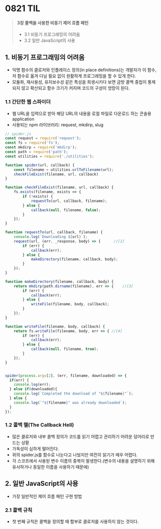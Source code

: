 # 0821 TIL
> #### 3장 콜백을 사용한 비동기 제어 흐름 패턴
> - 3.1 비동기 프로그래밍의 어려움
> - 3.2 일반 JavaScript의 사용

## 1. 비동기 프로그래밍의 어려움
- 익명 함수의 클로저와 인플레이스 정의(in place definitions)는 개발자가 이 함수, 저 함수로 옮겨 다닐 필요 없이 원활하게 프로그래밍을 할 수 있게 한다.
- 모듈화, 재사용성, 유지보수성 같은 특성을 희생시키다 보면 금방 콜백 중첩이 통제되지 않고 확산되고 함수 크기가 커지며 코드의 구성이 엉망이 된다.
  
### 1.1 간단한 웹 스파이더
- 웹 URL을 입력으로 받아 해당 URL의 내용을 로컬 파일로 다운로드 하는 콘솔용 application
- 사용되는 npm 라이브러리: request, mkdirp, slug
```javascript
// spider.js
const request = require('request');
const fs = require('fs');
const mkdirp = require('mkdirp');
const path = require('path');
const utilities = require('./utilities');

function spider(url, callback) {
    const filename = utilities.urlToFilename(url);
    checkFileExist(filename, url, callback)
}

function checkFileExist(filename, url, callback) {
    fs.exists(filename, exists => {
        if (!exists) {
            requestTo(url, callback, filename);
        } else {
            callback(null, filename, false);
        }
    });
}

function requestTo(url, callback, filename) {
    console.log(`Downloading ${url}`);
    request(url, (err, _response, body) => {      //[2]
        if (err) {
            callback(err);
        } else {
            makeDirectory(filename, callback, body);
        }
    });
}

function makeDirectory(filename, callback, body) {
    return mkdirp(path.dirname(filename), err => {    //[3]
        if (err) {
            callback(err);
        } else {
            writeFile(filename, body, callback);
        }
    });
}

function writeFile(filename, body, callback) {
    return fs.writeFile(filename, body, err => { //[4]
        if (err) {
            callback(err);
        } else {
            callback(null, filename, true);
        }
    });
}


spider(process.argv[2], (err, filename, downloaded) => {
  if(err) {
    console.log(err);
  } else if(downloaded){
    console.log(`Completed the download of "${filename}"`);
  } else {
    console.log(`"${filename}" was already downloaded`);
  }
});
```

### 1.2 콜백 헬(The Callback Hell)
- 많은 클로저와 내부 콜백 정의가 코드를 읽기 어렵고 관리하기 어려운 덩어리로 만드는 상황
- 가독성이 심하게 떨어진다.
- 위의 spider.js를 함수로 나눈다고 나눴지만 여전히 읽기가 매우 어렵다.
- 각 스코프에서 사용된 변수 이름의 중복이 발생한다.(변수의 내용을 설명하기 위해 유사하거나 동일한 이름을 사용하기 때문에)

## 2. 일반 JavaScript의 사용
- 가장 일반적인 제어 흐름 패턴 구현 방법

### 2.1 콜백 규칙
- 첫 번째 규칙은 콜백을 정의할 때 함부로 클로저를 사용하지 않는 것이다. 